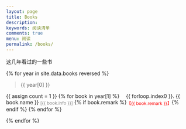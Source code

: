 ```yaml
---
layout: page
title: Books
description: 
keywords: 阅读清单
comments: true
menu: 阅读
permalink: /books/
---
```




这几年看过的一些书


{% for year in site.data.books reversed %}

> {{ year[0] }}

{{ assign count = 1 }}
{% for book in year[1] %}
<span style="display:inline-block;text-indent:1em;">{{ forloop.index0 }}. </span>
<span>{{ book.name }}</span> 
<span style="color:grey;font-size:12px;vertical-align:middle;">[{{ book.info }}]</span>
{% if book.remark %}<span style="color:red;font-size:12px;vertical-align:middle;">【{{ book.remark }}】</span>{% endif %}
{% endfor %}

{% endfor %}
